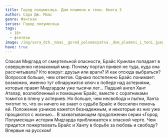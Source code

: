 ```yaml
---
title: Город полумесяца. Дом пламени и тени. Книга 3
author: Сара Дж. Маас
genre: Фэнтези
series: Город полумесяца
tags:
  - 18+
  - фэнтези
image: /img/sara_dzh._maas__gorod_polumesyatsa._dom_plameni_i_teni.jpeg
have: true
---
```

Спасая Мидгард от смертельной опасности, Брайс Куинлан попадает в совершенно незнакомый мир. Почему портал привел не туда, куда она рассчитывала? Кто вокруг: друзья или враги? И как отсюда выбраться? Вопросов больше, чем ответов. Однако постепенно Брайс понимает: возможно, именно тут обнаружится ключ к победе над астериями, которые правят Мидгардом уже тысячи лет… Падший ангел Хант Аталар, возлюбленный и помощник Брайс, вместе с соратниками томится в плену у астериев. Но больше, чем несвобода и пытки, Ханта тяготит то, что он ничего не знает о судьбе Брайс и бессилен помочь ей. Положение узников кажется безнадежным, и некоторые из них уже прощаются с жизнью… В захватывающем продолжении серии «Город Полумесяца» история Мидгарда приближается к опасной черте. Чем придется пожертвовать Брайс и Ханту в борьбе за любовь и свободу? Впервые на русском!